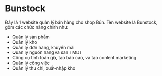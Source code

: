 # Bunstock
Đây là 1 website quản lý bán hàng cho shop Bún. Tên website là Bunstock, gồm các chức năng chính như:
- Quản lý sản phẩm
- Quản lý kho
- Quản lý đơn hàng, khuyến mãi
- Quản lý nguồn hàng và sản TMDT
- Công cụ tính toán giá, tạo báo cáo, và tạo content marketing
- Quản lý công việc
- Quản lý thu chi, xuất-nhập kho
